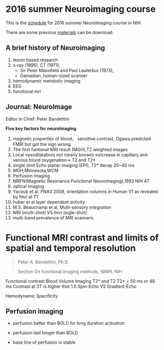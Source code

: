 # 2016 summer Neuroimaging course

This is the [schedule](https://fmrif.nimh.nih.gov/public/fmri-course/index_html) for 2016 summer Neuroimaging course in NIH.

There are some previous
[materials](https://fmrif.nimh.nih.gov/public/fmri-course/fmri-course-summer-2015) can be download.


## A brief history of Neuroimaging
1. lesion based research
2. x-ray (1895), CT (1971),
    * Sir Peter Mansfield and Paul Lauterbur (1973),
    * Damadian, human-sized scanner
3. hemodynamic metobolic imaging
4. EEG
5. functional mri

## Journal: NeuroImage
Editor in Chief:
Peter Bandettini


**Five key factors for neuroImaging**

1. magnetic properties of blood， sensitive contrast, Ogawa predicted FMRI but got the sign wrong.
2. The first funtional MRI result (MGH),T2 weighted images
3. Local vasodilatation( not clearly known)->increase in capillary and venous blood oxygenation-> T2 and T2*
4.  single shot Echo planar imaging (EPI), T2* decay 20~40 ms
5.  MGH,Minnesota,WCM
6.  Perfusion imaging
7.  MRFN(Magnetic Resonance Functional Neuroimaging),1993 NIH 4T
8. optical imaging
9. Yacoub et al. PNAS 2008, orientation columns in Human V1 as revealed by fmri at 7T
10. huber et al layer dependent activity
11. M.S. Beauchamp et al, Multi-sensory integration
12. MRI (multi-shot) VS fmri (sigle-shot)
13. multi-band
prevalence of MRI scanners


# Functional MRI contrast and limits of spatial and temporal resolution
>Peter A. Bandettini, Ph.D.
>
>Section On functional imaging methods, NIMH, NIH

Functional contrast
Blood Volume Imaging
T2* and T2
T2* = 50 ms or 48 ms
Contrast at 3T is higher that 1.5
Spin-Echo VS Gradient-Echo

Hemodynamic Specificity

## Perfusion imaging

* perfusion better than BOLD for long duration activation

* perfusion last longer than BOLD

* base line of perfusion is stable
